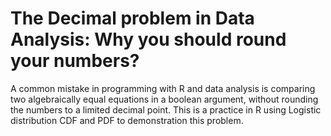 # The Decimal problem in Data Analysis: Why you should round your numbers?

A common mistake in programming with R and data analysis is comparing two algebraically equal equations in a boolean argument, without rounding the numbers to a limited decimal point. This is a practice in R using Logistic distribution CDF and PDF to demonstration this problem.
